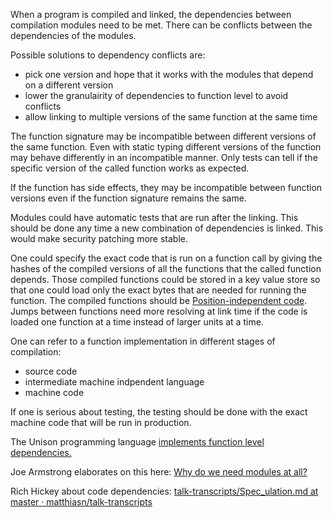 When a program is compiled and linked, the dependencies between compilation modules need to be met. There can be conflicts between the dependencies of the modules.

Possible solutions to dependency conflicts are:
- pick one version and hope that it works with the modules that depend on a different version
- lower the granulairity of dependencies to function level to avoid conflicts
- allow linking to multiple versions of the same function at the same time

The function signature may be incompatible between different versions of the same function. Even with static typing different versions of the function may behave differently in an incompatible manner. Only tests can tell if the specific version of the called function works as expected.

If the function has side effects, they may be incompatible between function versions even if the function signature remains the same.

Modules could have automatic tests that are run after the linking. This should be done any time a new combination of dependencies is linked. This would make security patching more stable.

One could specify the exact code that is run on a function call by giving the hashes of the compiled versions of all the functions that the called function depends. Those compiled functions could be stored in a key value store so that one could load only the exact bytes that are needed for running the function. The compiled functions should be [Position-independent code](https://en.wikipedia.org/wiki/Position-independent_code). Jumps between functions need more resolving at link time if the code is loaded one function at a time instead of larger units at a time.

One can refer to a function implementation in different stages of compilation:
- source code
- intermediate machine indpendent language
- machine code

If one is serious about testing, the testing should be done with the exact machine code that will be run in production.

The Unison programming language [implements function level dependencies.](https://www.unison-lang.org/docs/the-big-idea/)

Joe Armstrong elaborates on this here: [Why do we need modules at all?](http://lambda-the-ultimate.org/node/5079)

Rich Hickey about code dependencies: [talk-transcripts/Spec_ulation.md at master · matthiasn/talk-transcripts](https://github.com/matthiasn/talk-transcripts/blob/master/Hickey_Rich/Spec_ulation.md)